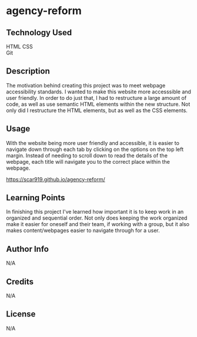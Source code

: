 # agency-reform

## Technology Used 

HTML 
CSS  
Git 

## Description 

The motivation behind creating this project was to meet webpage accessibility standards. I wanted to make this website more accesssible and user friendly. In order to do just that, I had to restructure a large amount of code, as well as use semantic HTML elements within the new structure. Not only did I restructure the HTML elements, but as well as the CSS elements.

## Usage 

With the website being more user friendly and accessible, it is easier to navigate down through each tab by clicking on the options on the top left margin. Instead of needing to scroll down to read the details of the webpage, each title will navigate you to the correct place within the webpage.

https://scar919.github.io/agency-reform/

## Learning Points 

In finishing this project I've learned how important it is to keep work in an organized and sequential order. Not only does keeping the work organized make it easier for oneself and their team, if working with a group, but it also makes content/webpages easier to navigate through for a user. 


## Author Info

N/A


## Credits

N/A


## License

N/A





